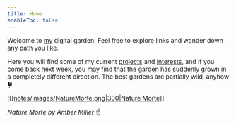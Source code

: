 ```yaml
---
title: Home
enableToc: false
---
```


Welcome to [my](notes/me/Laura.md) digital garden! Feel free to explore links and wander down any path you like. 

Here you will find some of my current [projects](notes/myprojects/Projects.md) and [interests](notes/aviation/cutting%20edge/ION%20Propulsion.md), and if you come back next week, you may find that the [garden](notes/me/why-garden.md) has suddenly grown in a completely different direction. The best gardens are partially wild, anyhow 🍀

[![[notes/images/NatureMorte.png|300|Nature Morte]]](https://leighmillera.wixsite.com/mysite/current-work?pgid=juy7g6jl-0fa06952-8c4a-4db6-8a5f-5067b2e42819)

*Nature Morte by Amber Miller* ☝️




